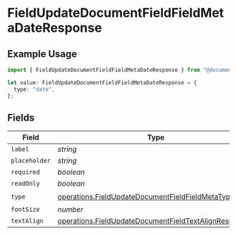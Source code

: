 # FieldUpdateDocumentFieldFieldMetaDateResponse

## Example Usage

```typescript
import { FieldUpdateDocumentFieldFieldMetaDateResponse } from "@documenso/sdk-typescript/models/operations";

let value: FieldUpdateDocumentFieldFieldMetaDateResponse = {
  type: "date",
};
```

## Fields

| Field                                                                                                                          | Type                                                                                                                           | Required                                                                                                                       | Description                                                                                                                    |
| ------------------------------------------------------------------------------------------------------------------------------ | ------------------------------------------------------------------------------------------------------------------------------ | ------------------------------------------------------------------------------------------------------------------------------ | ------------------------------------------------------------------------------------------------------------------------------ |
| `label`                                                                                                                        | *string*                                                                                                                       | :heavy_minus_sign:                                                                                                             | N/A                                                                                                                            |
| `placeholder`                                                                                                                  | *string*                                                                                                                       | :heavy_minus_sign:                                                                                                             | N/A                                                                                                                            |
| `required`                                                                                                                     | *boolean*                                                                                                                      | :heavy_minus_sign:                                                                                                             | N/A                                                                                                                            |
| `readOnly`                                                                                                                     | *boolean*                                                                                                                      | :heavy_minus_sign:                                                                                                             | N/A                                                                                                                            |
| `type`                                                                                                                         | [operations.FieldUpdateDocumentFieldFieldMetaTypeDate](../../models/operations/fieldupdatedocumentfieldfieldmetatypedate.md)   | :heavy_check_mark:                                                                                                             | N/A                                                                                                                            |
| `fontSize`                                                                                                                     | *number*                                                                                                                       | :heavy_minus_sign:                                                                                                             | N/A                                                                                                                            |
| `textAlign`                                                                                                                    | [operations.FieldUpdateDocumentFieldTextAlignResponse4](../../models/operations/fieldupdatedocumentfieldtextalignresponse4.md) | :heavy_minus_sign:                                                                                                             | N/A                                                                                                                            |